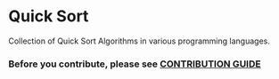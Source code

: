 # Quick Sort 
Collection of Quick Sort Algorithms in various programming languages. 

### Before you contribute, please see [CONTRIBUTION GUIDE](https://github.com/kohchihao/quick-sort/blob/master/Contributing.md)
